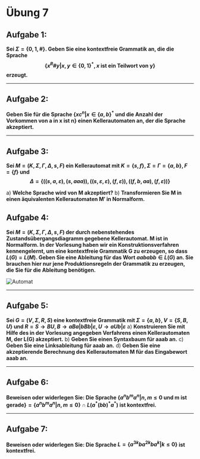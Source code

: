 # Übung 7
## Aufgabe 1:
**Sei $\Sigma = \{0,1,\#\}$. Geben Sie eine kontextfreie Grammatik an, die die Sprache
$$\{x^R\#y | x,y \in \{0,1\}^*, x \text{ ist ein Teilwort von y}\}$$
erzeugt.**

---
## Aufgabe 2:
**Geben Sie für die Sprache $\{xc^n | x \in \{a,b\}^* \text{ und die Anzahl der Vorkommen von a in x ist n}\}$ einen Kellerautomaten an, der die Sprache akzeptiert.**

---
## Aufgabe 3:
**Sei $M=(K,\Sigma,\Gamma,\Delta,s,F)$ ein Kellerautomat mit $K=\{s,f\}, \Sigma = \Gamma = \{a,b\},F=\{f\}$ und
$$\Delta = \{((s,a,\varepsilon),(s,aaa)),((s,\varepsilon,\varepsilon),(f,\varepsilon)),((f,b,aa),(f,\varepsilon))\}$$**

a) **Welche Sprache wird von M akzeptiert?**
b) **Transformieren Sie M in einen äquivalenten Kellerautomaten M′ in Normalform.**

## Aufgabe 4:
**Sei $M=(K,\Sigma,\Gamma,\Delta,s,F)$ der durch nebenstehendes Zustandsübergangsdiagramm gegebene Kellerautomat. M ist in Normalform. In der Vorlesung haben wir ein Konstruktionsverfahren kennengelernt, um eine kontextfreie Grammatik G zu erzeugen, so dass $L(G)=L(M)$. Geben Sie eine Ableitung für das Wort $aababb \in L(G)$ an. Sie brauchen hier nur jene Produktionsregeln der Grammatik zu erzeugen, die Sie für die Ableitung benötigen.**

![Automat](Automat1.png)

---
## Aufgabe 5:
**Sei $G=(V,\Sigma,R,S)$ eine kontextfreie Grammatik mit $\Sigma = \{a, b\}, V = \{S, B, U \}$ und $R = {S \rightarrow BU, B \rightarrow aBa | bBb | \varepsilon, U \rightarrow aUb | \varepsilon}$**
a) **Konstruieren Sie mit Hilfe des in der Vorlesung angegeben Verfahrens einen Kellerautomaten M, der L(G) akzeptiert.**
b) **Geben Sie einen Syntaxbaum für aaab an.**
c) **Geben Sie eine Linksableitung für aaab an.**
d) **Geben Sie eine akzeptierende Berechnung des Kellerautomaten M für das Eingabewort aaab an.**

---
## Aufgabe 6:
**Beweisen oder widerlegen Sie:
Die Sprache $\{a^nb^ma^n | n,m \leq 0 \text{ und m ist gerade} \} = \{a^nb^ma^n | n,m \leq 0\} \cap L(a^* (bb)^* a^*)$ ist kontextfrei.**

---
## Aufgabe 7:
**Beweisen oder widerlegen Sie: Die Sprache $L=\{a^{3k}ba^{2k}ba^k | k \leq 0\}$ ist kontextfrei.**
